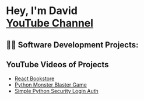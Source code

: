 <h1>Hey, I'm David <br/> <a href="https://www.youtube.com/@youtubeport564">YouTube Channel</a></h1>

<h2>👨‍💻 Software Development Projects:</h2>

<h2>YouTube Videos of Projects</h2>

- [React Bookstore](https://www.youtube.com/watch?v=meUz8p8a8Hk)
- [Python Monster Blaster Game](https://www.youtube.com/watch?v=ReUM6f4rR_0)
- [Simple Python Security Login Auth](https://www.youtube.com/watch?v=0_r4sCUGJ80&t=7s)


